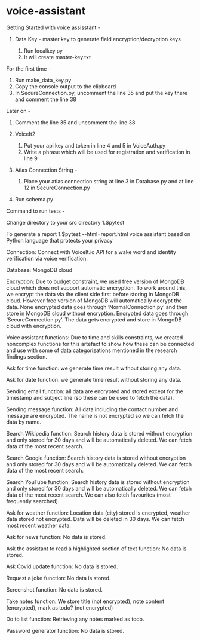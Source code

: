 # voice-assistant

Getting Started with voice assisstant - 

1. Data Key - master key to generate field encryption/decryption keys
   
   1. Run localkey.py 
   2. It will create master-key.txt 

For the first time - 
   1. Run make_data_key.py
   2. Copy the console output to the clipboard
   3. In SecureConnection.py, uncomment the line 35 and put the key there and comment the line 38

Later on - 
   1. Comment the line 35 and uncomment the line 38


2. VoiceIt2 

   1. Put your api key and token in line 4 and 5 in VoiceAuth.py
   2. Write a phrase which will be used for registration and verification in line 9

3. Atlas Connection String - 

   1. Place your atlas connection string at line 3 in Database.py and at line 12 in SecureConnection.py

4. Run schema.py


Command to run tests - 

   Change directory to your src directory
   1.$pytest

   To generate a report
   1.$pytest --html=report.html
voice assistant based on Python language that protects your privacy

Connection: Connect with VoiceIt.io API for a wake word and identity verification via voice verification. 

Database: MongoDB cloud

Encryption: 
Due to budget constraint, we used free version of MongoDB cloud which does not support automatic encryption. To work around this, we encrypt the data via the client side first before storing in MongoDB cloud. However free version of MongoDB will automatically decrypt the data.
None encrypted data goes through ‘NormalConnection.py’ and then store in MongoDB cloud without encryption.
Encrypted data goes through ‘SecureConnection.py’. The data gets encrypted and store in MongoDB cloud with encryption.

Voice assistant functions:
Due to time and skills constraints, we created noncomplex functions for this artefact to show how these can be connected and use with some of data categorizations mentioned in the research findings section.

Ask for time function: we generate time result without storing any data.

Ask for date function: we generate time result without storing any data.

Sending email function: all data are encrypted and stored except for the timestamp and subject line (so these can be used to fetch the data).

Sending message function: All data including the contact number and message are encrypted. The name is not encrypted so we can fetch the data by name.

Search Wikipedia function: Search history data is stored without encryption and only stored for 30 days and will be automatically deleted. We can fetch data of the most recent search.

Search Google function: Search history data is stored without encryption and only stored for 30 days and will be automatically deleted. We can fetch data of the most recent search.

Search YouTube function: Search history data is stored without encryption and only stored for 30 days and will be automatically deleted. We can fetch data of the most recent search. We can also fetch favourites (most frequently searched).

Ask for weather function: Location data (city) stored is encrypted, weather data stored not encrypted. Data will be deleted in 30 days. We can fetch most recent weather data.

Ask for news function: No data is stored.

Ask the assistant to read a highlighted section of text function: No data is stored.

Ask Covid update function: No data is stored.

Request a joke function: No data is stored.

Screenshot function: No data is stored.

Take notes function: We store title (not encrypted), note content (encrypted), mark as todo? (not encrypted)

Do to list function: Retrieving any notes marked as todo.

Password generator function: No data is stored.
